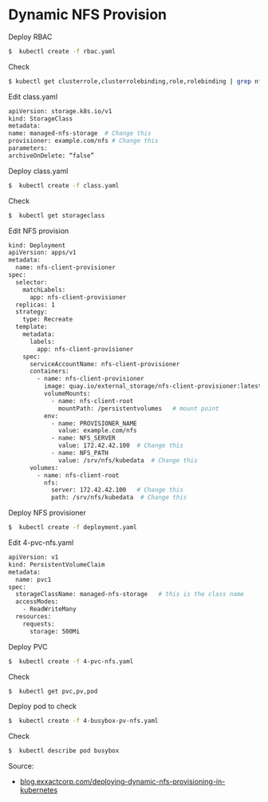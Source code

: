 # Dynamic NFS Provision
Deploy RBAC
```sh
$  kubectl create -f rbac.yaml
```
Check
```sh
$ kubectl get clusterrole,clusterrolebinding,role,rolebinding | grep nfs
```
Edit class.yaml
```sh
apiVersion: storage.k8s.io/v1
kind: StorageClass
metadata:
name: managed-nfs-storage  # Change this
provisioner: example.com/nfs # Change this
parameters:
archiveOnDelete: “false”
```
Deploy class.yaml
```sh
$  kubectl create -f class.yaml
```
Check
```sh
$  kubectl get storageclass
```
Edit NFS provision
```sh
kind: Deployment
apiVersion: apps/v1
metadata:
  name: nfs-client-provisioner
spec:
  selector:
    matchLabels:
      app: nfs-client-provisioner
  replicas: 1
  strategy:
    type: Recreate
  template:
    metadata:
      labels:
        app: nfs-client-provisioner
    spec:
      serviceAccountName: nfs-client-provisioner
      containers:
        - name: nfs-client-provisioner
          image: quay.io/external_storage/nfs-client-provisioner:latest
          volumeMounts:
            - name: nfs-client-root
              mountPath: /persistentvolumes   # mount point
          env:
            - name: PROVISIONER_NAME
              value: example.com/nfs
            - name: NFS_SERVER
              value: 172.42.42.100  # Change this
            - name: NFS_PATH
              value: /srv/nfs/kubedata  # Change this
      volumes:
        - name: nfs-client-root
          nfs:
            server: 172.42.42.100   # Change this
            path: /srv/nfs/kubedata  # Change this
```  
Deploy NFS provisioner
```sh
$  kubectl create -f deployment.yaml
```
Edit 4-pvc-nfs.yaml
```sh
apiVersion: v1
kind: PersistentVolumeClaim
metadata:
  name: pvc1
spec:
  storageClassName: managed-nfs-storage   # this is the class name
  accessModes:
    - ReadWriteMany
  resources:
    requests:
      storage: 500Mi
```
Deploy PVC
```sh
$  kubectl create -f 4-pvc-nfs.yaml
```
Check
```sh
$  kubectl get pvc,pv,pod
```
Deploy pod to check
```sh
$  kubectl create -f 4-busybox-pv-nfs.yaml
```
Check
```sh
$  kubectl describe pod busybox
```
Source:
- [blog.exxactcorp.com/deploying-dynamic-nfs-provisioning-in-kubernetes](https://blog.exxactcorp.com/deploying-dynamic-nfs-provisioning-in-kubernetes/)
